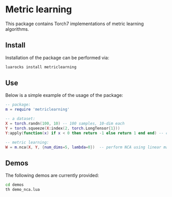 Metric learning
===============

This package contains Torch7 implementations of metric learning algorithms.

Install
-------

Installation of the package can be performed via:

```sh
luarocks install metriclearning
```

Use
---

Below is a simple example of the usage of the package:

```lua
-- package:
m = require 'metriclearning'

-- a dataset:
X = torch.randn(100, 10) -- 100 samples, 10-dim each
Y = torch.squeeze(X:index(2, torch.LongTensor{1}))
Y:apply(function(x) if x < 0 then return -1 else return 1 end end) -- corresponding labels

-- metric learning:
W = m.nca(X, Y, {num_dims=5, lambda=0})  -- perform NCA using linear mapping of rank 5 and no regularization
```

Demos
-----

The following demos are currently provided:

```sh
cd demos
th demo_nca.lua
```